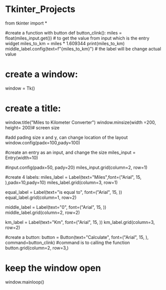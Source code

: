 # Tkinter_Projects

from tkinter import  * 


#create a function with button
def button_clink():
    miles = float(miles_input.get())  # to get the value from input which is the entry widget
    miles_to_km = miles * 1.609344
    print(miles_to_km)
    middle_label.config(text=f"{miles_to_km}") # the label will be change actual value



# create a window:
window = Tk()

# create a title:
window.title("Miles to Kilometer Converter")
window.minsize(width =200, height= 200)# screen size

#add pading size x and y, can change location of the layout
window.config(padx=100,pady=100)


#create an entry as an input, and change the size
miles_input = Entry(width=10)

#input.config(padx=50, pady=20)
miles_input.grid(column=2, row=1)


#create 4 labels:
miles_label = Label(text="Miles",font=("Arial", 15, ),padx=10,pady=10)
miles_label.grid(column=3, row=1)


equal_label = Label(text="is equal to", font=("Arial", 15, ))
equal_label.grid(column=1, row=2)


middle_label = Label(text="0", font=("Arial", 15, ))
middle_label.grid(column=2, row=2)


km_label = Label(text="Km", font=("Arial", 15, ))
km_label.grid(column=3, row=2)


#create a button:
button = Button(text="Calculate", font=("Arial", 15, ), command=button_clink) #command is to calling the function
button.grid(column=2, row=3,)



# keep the window open
window.mainloop()
